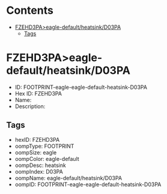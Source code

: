 



Contents
========

* [FZEHD3PA>eagle-default/heatsink/D03PA](#fzehd3paeagle-defaultheatsinkd03pa)
	* [Tags](#tags)

# FZEHD3PA>eagle-default/heatsink/D03PA

- ID: FOOTPRINT-eagle-eagle-default-heatsink-D03PA
- Hex ID: FZEHD3PA
- Name: 
- Description: 

## Tags

- hexID: FZEHD3PA
- oompType: FOOTPRINT
- oompSize: eagle
- oompColor: eagle-default
- oompDesc: heatsink
- oompIndex: D03PA
- oompName: eagle-default/heatsink/D03PA
- oompID: FOOTPRINT-eagle-eagle-default-heatsink-D03PA
